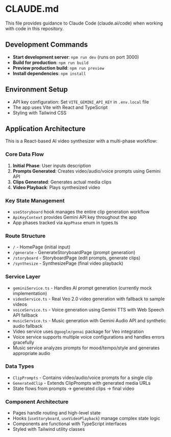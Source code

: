 # CLAUDE.md

This file provides guidance to Claude Code (claude.ai/code) when working with code in this repository.

## Development Commands

- **Start development server**: `npm run dev` (runs on port 3000)
- **Build for production**: `npm run build`
- **Preview production build**: `npm run preview`
- **Install dependencies**: `npm install`

## Environment Setup

- API key configuration: Set `VITE_GEMINI_API_KEY` in `.env.local` file
- The app uses Vite with React and TypeScript
- Styling with Tailwind CSS

## Application Architecture

This is a React-based AI video synthesizer with a multi-phase workflow:

### Core Data Flow
1. **Initial Phase**: User inputs description
2. **Prompts Generated**: Creates video/audio/voice prompts using Gemini API
3. **Clips Generated**: Generates actual media clips 
4. **Video Playback**: Plays synthesized video

### Key State Management
- `useStoryboard` hook manages the entire clip generation workflow
- `ApiKeyContext` provides Gemini API key throughout the app
- App phases tracked via `AppPhase` enum in types.ts

### Route Structure
- `/` - HomePage (initial input)
- `/generate` - GenerateStoryboardPage (prompt generation)
- `/storyboard` - StoryboardPage (edit prompts, generate clips)
- `/synthesize` - SynthesizePage (final video playback)

### Service Layer
- `geminiService.ts` - Handles AI prompt generation (currently mock implementation)
- `videoService.ts` - Real Veo 2.0 video generation with fallback to sample videos
- `voiceService.ts` - Voice generation using Gemini TTS with Web Speech API fallback
- `musicService.ts` - Music generation with Gemini Audio API and synthetic audio fallback
- Video service uses `@google/genai` package for Veo integration
- Voice service supports multiple voice configurations and handles errors gracefully
- Music service analyzes prompts for mood/tempo/style and generates appropriate audio

### Data Types
- `ClipPrompts` - Contains video/audio/voice prompts for a single clip
- `GeneratedClip` - Extends ClipPrompts with generated media URLs
- State flows from prompts → generated clips → final video

### Component Architecture
- Pages handle routing and high-level state
- Hooks (`useStoryboard`, `useVideoPlayback`) manage complex state logic
- Components are functional with TypeScript interfaces
- Styled with Tailwind utility classes